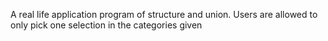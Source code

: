 A real life application program of structure and union. Users are allowed to only pick one selection in the categories given
